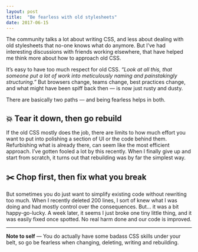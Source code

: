 ```yaml
---
layout: post
title:  "Be fearless with old stylesheets"
date: 2017-06-15
---
```


The community talks a lot about writing CSS, and less about dealing with old stylesheets that no-one knows what do anymore. But I’ve had interesting discussions with friends working elsewhere, that have helped me think more about how to approach old CSS.

It’s easy to have too much respect for old CSS. *“Look at all this, that someone put a lot of work into meticulously naming and painstakingly structuring.”* But browsers change, teams change, best practices change, and what might have been spiff back then — is now just rusty and dusty.

There are basically two paths — and being fearless helps in both.

## 💥 Tear it down, then go rebuild

If the old CSS mostly does the job, there are limits to how much effort you want to put into polishing a section of UI or the code behind them. Refurbishing what is already there, can seem like the most efficient approach. I’ve gotten fooled a lot by this recently. When I finally give up and start from scratch, it turns out that rebuilding was by far the simplest way.

## ✂️ Chop first, then fix what you break

But sometimes you do just want to simplify existing code without rewriting too much. When I&nbsp;recently deleted 200 lines, I sort of knew what I was doing and had mostly control over the consequences. But… it was a bit happy-go-lucky. A week later, it seems I just broke one tiny little thing, and it was easily fixed once spotted. No real harm done and our code is improved.

---

**Note to self** — You do actually have some badass CSS skills under your belt, so go be fearless when changing, deleting, writing and rebuilding.

